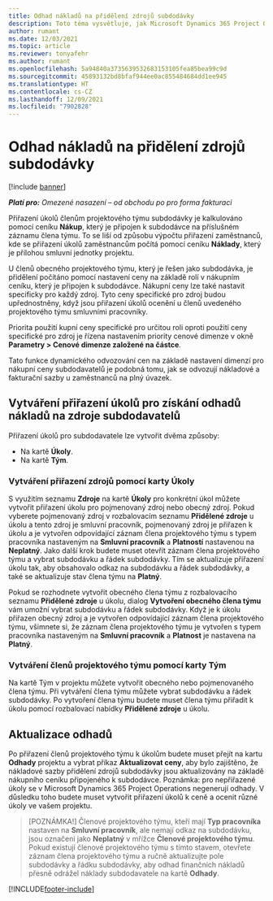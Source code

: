 ```yaml
---
title: Odhad nákladů na přidělení zdrojů subdodávky
description: Toto téma vysvětluje, jak Microsoft Dynamics 365 Project Operations vypočítává odhad nákladů na přidělení zdrojů subdodávky.
author: rumant
ms.date: 12/03/2021
ms.topic: article
ms.reviewer: tonyafehr
ms.author: rumant
ms.openlocfilehash: 5a94840a3735639532683153105fea85bea99c9d
ms.sourcegitcommit: 45893132bd8bfaf944ee0ac855484684dd1ee945
ms.translationtype: HT
ms.contentlocale: cs-CZ
ms.lasthandoff: 12/09/2021
ms.locfileid: "7902828"
---
```

# <a name="cost-estimation-of-subcontracted-resource-assignments"></a>Odhad nákladů na přidělení zdrojů subdodávky

[!include [banner](../../includes/dataverse-preview.md)]

_**Platí pro:** Omezené nasazení – od obchodu po pro forma fakturaci_

Přiřazení úkolů členům projektového týmu subdodávky je kalkulováno pomocí ceníku **Nákup**, který je připojen k subdodávce na příslušném záznamu člena týmu. To se liší od způsobu výpočtu přiřazení zaměstnanců, kde se přiřazení úkolů zaměstnancům počítá pomocí ceníku **Náklady**, který je přílohou smluvní jednotky projektu. 

U členů obecného projektového týmu, který je řešen jako subdodávka, je přidělení počítáno pomocí nastavení ceny na základě rolí v nákupním ceníku, který je připojen k subdodávce. Nákupní ceny lze také nastavit specificky pro každý zdroj. Tyto ceny specifické pro zdroj budou upřednostněny, když jsou přiřazení úkolů ocenění u členů uvedeného projektového týmu smluvními pracovníky. 

Priorita použití kupní ceny specifické pro určitou roli oproti použití ceny specifické pro zdroj je řízena nastavením priority cenové dimenze v okně **Parametry > Cenové dimenze založené na částce**.

Tato funkce dynamického odvozování cen na základě nastavení dimenzí pro nákupní ceny subdodavatelů je podobná tomu, jak se odvozují nákladové a fakturační sazby u zaměstnanců na plný úvazek. 

## <a name="creating-task-assignments-for-getting-cost-estimates-of-subcontractor-resources"></a>Vytváření přiřazení úkolů pro získání odhadů nákladů na zdroje subdodavatelů

Přiřazení úkolů pro subdodavatele lze vytvořit dvěma způsoby: 
- Na kartě **Úkoly**.
- Na kartě **Tým**.

### <a name="creating-resources-assignments-using-the-tasks-tab"></a>Vytváření přiřazení zdrojů pomocí karty Úkoly
S využitím seznamu **Zdroje** na kartě **Úkoly** pro konkrétní úkol můžete vytvořit přiřazení úkolu pro pojmenovaný zdroj nebo obecný zdroj. Pokud vyberete pojmenovaný zdroj v rozbalovacím seznamu **Přidělené zdroje** u úkolu a tento zdroj je smluvní pracovník, pojmenovaný zdroj je přiřazen k úkolu a je vytvořen odpovídající záznam člena projektového týmu s typem pracovníka nastaveným na **Smluvní pracovník** a **Platností** nastavenou na **Neplatný**. Jako další krok budete muset otevřít záznam člena projektového týmu a vybrat subdodávku a řádek subdodávky. Tím se aktualizuje přiřazení úkolu tak, aby obsahovalo odkaz na subdodávku a řádek subdodávky, a také se aktualizuje stav člena týmu na **Platný**.

Pokud se rozhodnete vytvořit obecného člena týmu z rozbalovacího seznamu **Přidělené zdroje** u úkolu, dialog **Vytvoření obecného člena týmu** vám umožní vybrat subdodávku a řádek subdodávky. Když je k úkolu přiřazen obecný zdroj a je vytvořen odpovídající záznam člena projektového týmu, všimnete si, že záznam člena projektového týmu je vytvořen s typem pracovníka nastaveným na **Smluvní pracovník** a **Platnost** je nastavena na **Platný**.

### <a name="creating-project-team-members-using-the-team-tab"></a>Vytváření členů projektového týmu pomocí karty Tým
Na kartě Tým v projektu můžete vytvořit obecného nebo pojmenovaného člena týmu. Při vytváření člena týmu můžete vybrat subdodávku a řádek subdodávky. Po vytvoření člena týmu budete muset člena týmu přiřadit k úkolu pomocí rozbalovací nabídky **Přidělené zdroje** u úkolu. 

## <a name="updating-estimates"></a>Aktualizace odhadů
Po přiřazení členů projektového týmu k úkolům budete muset přejít na kartu **Odhady** projektu a vybrat příkaz **Aktualizovat ceny**, aby bylo zajištěno, že nákladové sazby přidělení zdrojů subdodávky jsou aktualizovány na základě nákupního ceníku připojeného k subdodávce. Poznámka: pro nepřiřazené úkoly se v Microsoft Dynamics 365 Project Operations negenerují odhady. V důsledku toho budete muset vytvořit přiřazení úkolů k ceně a ocenit různé úkoly ve vašem projektu. 

> [POZNÁMKA!] Členové projektového týmu, kteří mají **Typ pracovníka** nastaven na **Smluvní pracovník**, ale nemají odkaz na subdodávku, jsou označeni jako **Neplatný** v mřížce **Členové projektového týmu**. Pokud existují členové projektového týmu s tímto stavem, otevřete záznam člena projektového týmu a ručně aktualizujte pole subdodávky a řádku subdodávky, aby odhad finančních nákladů přesně odrážel náklady subdodavatele na kartě **Odhady**. 


[!INCLUDE[footer-include](../../includes/footer-banner.md)]
